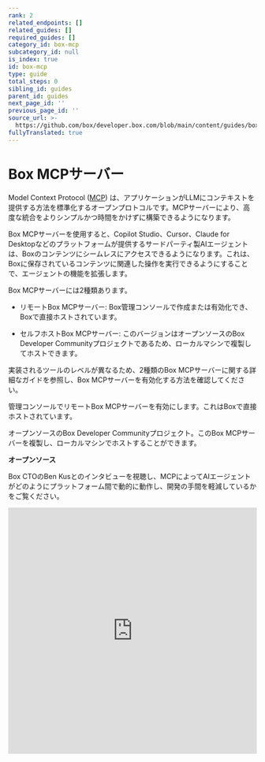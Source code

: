 ```yaml
---
rank: 2
related_endpoints: []
related_guides: []
required_guides: []
category_id: box-mcp
subcategory_id: null
is_index: true
id: box-mcp
type: guide
total_steps: 0
sibling_id: guides
parent_id: guides
next_page_id: ''
previous_page_id: ''
source_url: >-
  https://github.com/box/developer.box.com/blob/main/content/guides/box-mcp/index.md
fullyTranslated: true
---
```

# Box MCPサーバー

Model Context Protocol ([MCP](https://modelcontextprotocol.io/introduction)) は、アプリケーションがLLMにコンテキストを提供する方法を標準化するオープンプロトコルです。MCPサーバーにより、高度な統合をよりシンプルかつ時間をかけずに構築できるようになります。

Box MCPサーバーを使用すると、Copilot Studio、Cursor、Claude for Desktopなどのプラットフォームが提供するサードパーティ製AIエージェントは、Boxのコンテンツにシームレスにアクセスできるようになります。これは、Boxに保存されているコンテンツに関連した操作を実行できるようにすることで、エージェントの機能を拡張します。

Box MCPサーバーには2種類あります。

* リモートBox MCPサーバー: Box管理コンソールで作成または有効化でき、Boxで直接ホストされています。
  <!--alex ignore-->

* セルフホストBox MCPサーバー: このバージョンはオープンソースのBox Developer Communityプロジェクトであるため、ローカルマシンで複製してホストできます。
  <!--alex enable-->

実装されるツールのレベルが異なるため、2種類のBox MCPサーバーに関する詳細なガイドを参照し、Box MCPサーバーを有効化する方法を確認してください。

<TileGrid rows="2">

<Tile type="mcp" title="リモートBox MCPサーバー" href="/guides/box-mcp/remote">

管理コンソールでリモートBox MCPサーバーを有効にします。これはBoxで直接ホストされています。

</Tile>

<Tile type="mcp" title="セルフホストBox MCPサーバー" href="/guides/box-mcp/self-hosted">

オープンソースのBox Developer Communityプロジェクト。このBox MCPサーバーを複製し、ローカルマシンでホストすることができます。

<div>

<strong style="background-color: #e8e8e8">

オープンソース

</strong>

</div>

</Tile>

</TileGrid>

Box CTOのBen Kusとのインタビューを視聴し、MCPによってAIエージェントがどのようにプラットフォーム間で動的に動作し、開発の手間を軽減しているかをご覧ください。

<iframe width="100%" height="500" src="https://www.youtube.com/embed/u_y5_y9JGg4?si=PY2__LklwsGWwiAD" title="MCP: 企業のためにAIを実用化するためのAPI標準 | Box CTOのBen KusによるBox AI Explainer Series EP4" frameborder="0" allow="accelerometer; clipboard-write; encrypted-media; gyroscope; picture-in-picture; web-share" referrerpolicy="strict-origin-when-cross-origin" allowfullscreen>

</iframe>
